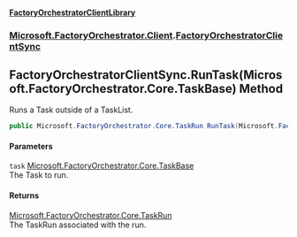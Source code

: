 #### [FactoryOrchestratorClientLibrary](./FactoryOrchestratorClientLibrary.md 'FactoryOrchestratorClientLibrary')
### [Microsoft.FactoryOrchestrator.Client](./Microsoft-FactoryOrchestrator-Client.md 'Microsoft.FactoryOrchestrator.Client').[FactoryOrchestratorClientSync](./Microsoft-FactoryOrchestrator-Client-FactoryOrchestratorClientSync.md 'Microsoft.FactoryOrchestrator.Client.FactoryOrchestratorClientSync')
## FactoryOrchestratorClientSync.RunTask(Microsoft.FactoryOrchestrator.Core.TaskBase) Method
Runs a Task outside of a TaskList.  
```csharp
public Microsoft.FactoryOrchestrator.Core.TaskRun RunTask(Microsoft.FactoryOrchestrator.Core.TaskBase task);
```
#### Parameters
<a name='Microsoft-FactoryOrchestrator-Client-FactoryOrchestratorClientSync-RunTask(Microsoft-FactoryOrchestrator-Core-TaskBase)-task'></a>
`task` [Microsoft.FactoryOrchestrator.Core.TaskBase](https://docs.microsoft.com/en-us/dotnet/api/Microsoft.FactoryOrchestrator.Core.TaskBase 'Microsoft.FactoryOrchestrator.Core.TaskBase')  
The Task to run.  
  
#### Returns
[Microsoft.FactoryOrchestrator.Core.TaskRun](https://docs.microsoft.com/en-us/dotnet/api/Microsoft.FactoryOrchestrator.Core.TaskRun 'Microsoft.FactoryOrchestrator.Core.TaskRun')  
The TaskRun associated with the run.  

